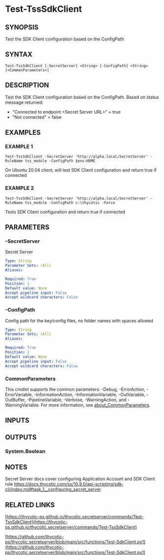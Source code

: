 # Test-TssSdkClient

## SYNOPSIS
Test the SDK Client configuration based on the ConfigPath

## SYNTAX

```
Test-TssSdkClient [-SecretServer] <String> [-ConfigPath] <String> [<CommonParameters>]
```

## DESCRIPTION
Test the SDK Client configuration based on the ConfigPath.
Based on status message returned:
- "Connected to endpoint \<Secret Server URL\>" = true
- "Not connected" = false

## EXAMPLES

### EXAMPLE 1
```
Test-TssSdkClient -SecretServer 'http://alpha.local/SecretServer' -RuleName tss_module -ConfigPath $env:HOME
```

On Ubuntu 20.04 client, will test SDK Client configuration and return true if connected

### EXAMPLE 2
```
Test-TssSdkClient -SecretServer 'http://alpha.local/SecretServer' -RuleName tss_module -ConfigPath c:\thycotic -Force
```

Tests SDK Client configuration and return true if connected

## PARAMETERS

### -SecretServer
Secret Server

```yaml
Type: String
Parameter Sets: (All)
Aliases:

Required: True
Position: 1
Default value: None
Accept pipeline input: False
Accept wildcard characters: False
```

### -ConfigPath
Config path for the key/config files, no folder names with spaces allowed

```yaml
Type: String
Parameter Sets: (All)
Aliases:

Required: True
Position: 2
Default value: None
Accept pipeline input: False
Accept wildcard characters: False
```

### CommonParameters
This cmdlet supports the common parameters: -Debug, -ErrorAction, -ErrorVariable, -InformationAction, -InformationVariable, -OutVariable, -OutBuffer, -PipelineVariable, -Verbose, -WarningAction, and -WarningVariable. For more information, see [about_CommonParameters](http://go.microsoft.com/fwlink/?LinkID=113216).

## INPUTS

## OUTPUTS

### System.Boolean
## NOTES
Secret Server docs cover configuring Application Account and SDK Client rule
https://docs.thycotic.com/ss/10.9.0/api-scripting/sdk-cli/index.md#task_1__configuring_secret_server

## RELATED LINKS

[https://thycotic-ps.github.io/thycotic.secretserver/commands/Test-TssSdkClient](https://thycotic-ps.github.io/thycotic.secretserver/commands/Test-TssSdkClient)

[https://github.com/thycotic-ps/thycotic.secretserver/blob/main/src/functions/Test-SdkClient.ps1](https://github.com/thycotic-ps/thycotic.secretserver/blob/main/src/functions/Test-SdkClient.ps1)

